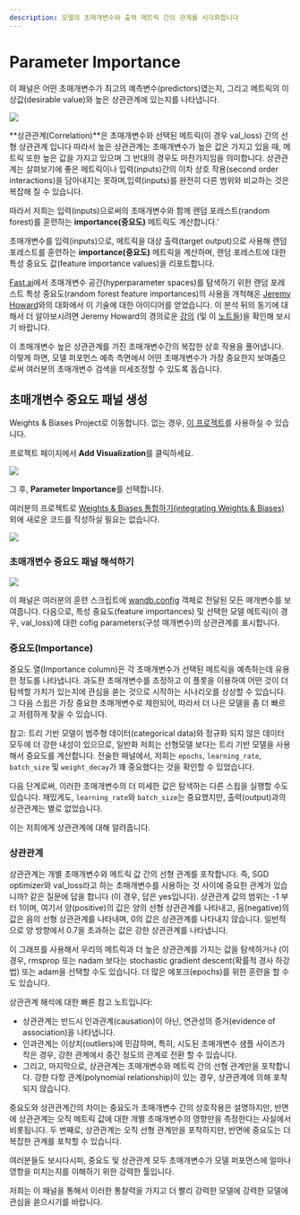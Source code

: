 ```yaml
---
description: 모델의 초매개변수와 출력 메트릭 간의 관계를 시각화합니다
---
```


# Parameter Importance

이 패널은 어떤 초매개변수가 최고의 예측변수\(predictors\)였는지, 그리고 메트릭의 이상값\(desirable value\)와 높은 상관관계에 있는지를 나타냅니다.

![](https://paper-attachments.dropbox.com/s_B78AACEDFC4B6CE0BF245AA5C54750B01173E5A39173E03BE6F3ACF776A01267_1578795733856_image.png)

**상관관계\(Correlation\)**은 초매개변수와 선택된 메트릭\(이 경우 val\_loss\) 간의 선형 상관관계 입니다 따라서 높은 상관관계는 초매개변수가 높은 값은 가지고 있을 때, 메트릭 또한 높은 값을 가지고 있으며 그 반대의 경우도 마찬가지임을 의미합니다. 상관관계는 살펴보기에 좋은 메트릭이나 입력\(inputs\)간의 이차 상호 작용\(second order interactions\)을 담아내지는 못하며,입력\(inputs\)를 완전히 다른 범위와 비교하는 것은 복잡해 질 수 있습니다.

따라서 저희는 입력\(inputs\)으로써의 초매개변수와 함께 랜덤 포레스트\(random forest\)를 훈련하는 **importance\(중요도\)** 메트릭도 계산합니다.’

초매개변수를 입력\(inputs\)으로, 메트릭을 대상 출력\(target output\)으로 사용해 랜덤 포레스트를 훈련하는 **importance\(중요도\)** 메트릭을 계산하며, 랜덤 포레스트에 대한 특성 중요도 값\(feature importance values\)을 리포트합니다.

[Fast.ai](http://fast.ai/)에서 초매개변수 공간\(hyperparameter spaces\)를 탐색하기 위한 랜덤 포레스트 특성 중요도\(random forest feature importances\)의 사용을 개척해온 [Jeremy Howard](https://twitter.com/jeremyphoward)와의 대화에서 이 기술에 대한 아이디어를 얻었습니다. 이 분석 뒤의 동기에 대해서 더 알아보시려면 Jeremy Howard의 경의로운 [강의](http://course18.fast.ai/lessonsml1/lesson4.html) \(및 이 [노트들](https://forums.fast.ai/t/wiki-lesson-thread-lesson-4/7540)\)을 확인해 보시기 바랍니다.

이 초매개변수 높은 상관관계를 가진 초매개변수간의 복잡한 상호 작용을 풀어냅니다. 이렇게 하면, 모델 퍼포먼스 예측 측면에서 어떤 초매개변수가 가장 중요한지 보여줌으로써 여러분의 초매개변수 검색을 미세조정할 수 있도록 돕습니다.

##  **초매개변수 중요도 패널 생성**

Weights & Biases Project로 이동합니다. 없는 경우, [이 프로젝트](https://app.wandb.ai/sweep/simpsons)를 사용하실 수 있습니다.

프로젝트 페이지에서 **Add Visualization**를 클릭하세요.

![](https://paper-attachments.dropbox.com/s_B78AACEDFC4B6CE0BF245AA5C54750B01173E5A39173E03BE6F3ACF776A01267_1578795570241_image.png)

그 후, **Parameter Importance**를 선택합니다. 

여러분의 프로젝트로 [Weights & Biases 통합하기\(integrating Weights & Biases\)](https://docs.wandb.com/quickstart)외에 새로운 코드를 작성하실 필요는 없습니다.

![](https://paper-attachments.dropbox.com/s_B78AACEDFC4B6CE0BF245AA5C54750B01173E5A39173E03BE6F3ACF776A01267_1578795636072_image.png)

### **초매개변수 중요도 패널 해석하기**

![](https://paper-attachments.dropbox.com/s_B78AACEDFC4B6CE0BF245AA5C54750B01173E5A39173E03BE6F3ACF776A01267_1578798509642_image.png)

이 패널은 여러분의 훈련 스크립트에 [wandb.config](https://docs.wandb.com/library/python/config) 객체로 전달된 모든 매개변수를 보여줍니다. 다음으로, 특성 중요도\(feature importances\) 및 선택한 모델 메트릭\(이 경우, val\_loss\)에 대한 cofig parameters\(구성 매개변수\)의 상관관계를 표시합니다.

### **중요도\(Importance\)**

중요도 열\(Importance column\)은 각 초매개변수가 선택된 메트릭을 예측하는데 유용한 정도를 나타냅니다. 과도한 초매개변수를 조정하고 이 플롯을 이용하여 어떤 것이 더 탐색할 가치가 있는지에 관심을 쏟는 것으로 시작하는 시나리오를 상상할 수 있습니다. 그 다음 스윕은 가장 중요한 초매개변수로 제한되어, 따라서 더 나은 모델을 좀 더 빠르고 저렴하게 찾을 수 있습니다.

참고: 트리 기반 모델이 범주형 데이터\(categorical data\)와 정규화 되지 않은 데이터 모두에 더 강한 내성이 있으므로, 일반화 저희는 선형모델 보다는 트리 기반 모델을 사용해서 중요도를 계산합니다. 전술한 패널에서, 저희는 `epochs`, `learning_rate`, `batch_size` 및 `weight_decay`가 꽤 중요했다는 것을 확인할 수 있었습니다.

 다음 단계로써, 이러한 초매개변수의 더 미세한 값은 탐색하는 다른 스윕을 실행할 수도 있습니다. 재밌게도, `learning_rate`와 `batch_size`는 중요했지만, 출력\(output\)과의 상관관계는 별로 없었습니다.  


이는 저희에게 상관관계에 대해 알려줍니다.

###  **상관관계**

상관관계는 개별 초매개변수와 메트릭 값 간의 선형 관계를 포착합니다. 즉, SGD optimizer와 val\_loss라고 하는 초매개변수를 사용하는 것 사이에 중요한 관계가 있습니까? 같은 질문에 답을 합니다 \(이 경우, 답은 yes입니다\). 상관관계 값의 범위는 -1 부터 1이며, 여기서 양\(positive\)의 값은 양의 선형 상관관계를 나타내고, 음\(negative\)의 값은 음의 선형 상관관계를 나타내며, 0의 값은 상관관계를 나타내지 않습니다. 일반적으로 양 방향에서 0.7을 초과하는 값은 강한 상관관계를 나타냅니다.

이 그래프를 사용해서 우리의 메트릭과 더 높은 상관관계를 가지는 값을 탐색하거나 \(이 경우, rmsprop 또는 nadam 보다는 stochastic gradient descent\(확률적 경사 하강법\) 또는 adam을 선택할 수도 있습니다. 더 많은 에포크\(epochs\)를 위한 훈련을 할 수도 있습니다.

상관관계 해석에 대한 빠른 참고 노트입니다:

* 상관관계는 반드시 인과관계\(causation\)이 아닌, 연관성의 증거\(evidence of association\)을 나타냅니다.
* 인과관계는 이상치\(outliers\)에 민감하며, 특히, 시도된 초매개변수 샘플 사이즈가 작은 경우, 강한 관계에서 중간 정도의 관계로 전환 할 수 있습니다.
* 그리고, 마지막으로, 상관관계는 초매개변수와 메트릭 간의 선형 관계만을 포착합니다. 강한 다항 관계\(polynomial relationship\)이 있는 경우, 상관관계에 의해 포착되지 않습니다.

 중요도와 상관관계간의 차이는 중요도가 초매개변수 간의 상호작용은 설명하지만, 반면에 상관관계는 오직 메트릭 값에 대한 개별 초매개변수의 영향만을 측정한다는 사실에서 비롯됩니다. 두 번째로, 상관관계는 오직 선형 관계만을 포착하지만, 반면에 중요도는 더 복잡한 관계를 포착할 수 있습니다.

여러분들도 보시다시피, 중요도 및 상관관계 모두 초매개변수가 모델 퍼포먼스에 얼마나 영항을 미치는지를 이해하기 위한 강력한 툴입니다.

저희는 이 패널을 통해서 이러한 통찰력을 가지고 더 빨리 강력한 모델에 강력한 모델에 관심을 쏟으시기를 바랍니다.

